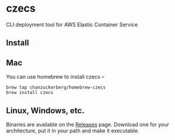 # czecs
CLI deployment tool for AWS Elastic Container Service

## Install

## Mac

You can use homebrew to install czecs –

```
brew tap chanzuckerberg/homebrew-czecs
brew install czecs
```

## Linux, Windows, etc.

Binaries are available on the [Releases](https://github.com/chanzuckerberg/czecs/releases) page. Download one for your architecture, put it in your path and make it executable.
